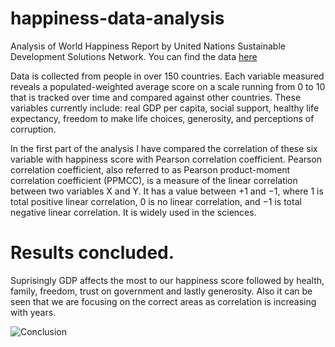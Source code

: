 # happiness-data-analysis
Analysis of World Happiness Report by  United Nations Sustainable Development Solutions Network.
You can find the data [here](https://www.kaggle.com/unsdsn/world-happiness)

Data is collected from people in over 150 countries. Each variable measured reveals a populated-weighted average score on a scale running from 0 to 10 that is tracked over time and compared against other countries. These variables currently include: real GDP per capita, social support, healthy life expectancy, freedom to make life choices, generosity, and perceptions of corruption.

In the first part of the analysis I have compared the correlation of these six variable with happiness score with Pearson correlation coefficient. Pearson correlation coefficient, also referred to as Pearson product-moment correlation coefficient (PPMCC), is a measure of the linear correlation between two variables X and Y. It has a value between +1 and −1, where 1 is total positive linear correlation, 0 is no linear correlation, and −1 is total negative linear correlation. It is widely used in the sciences.

# Results concluded.
Suprisingly GDP affects the most to our happiness score followed by health, family, freedom, trust on government and lastly generosity.
Also it can be seen that we are focusing on the correct areas as correlation is increasing with years.



![Conclusion](http://i.imgur.com/LgITjMo.png)
